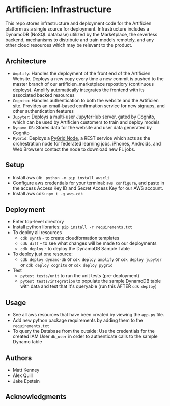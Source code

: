 # Artificien: Infrastructure
This repo stores infrastructure and deployment code for the Artificien platform as a single source for deployment. Infrastructure includes a DynamoDB (NoSQL database) utilized by the Marketplace, the severless backend, mechanisms to distribute and train models remotely, and any other cloud resources which may be relevant to the product.

## Architecture
- `Amplify`: Handles the deployment of the front end of the Artificien Website. Deploys a new copy every time a new commit is pushed to the master branch of our artificien_marketplace repostiory (continuous deploys). Amplify automatically integrates the frontend with its associated backed resources
- `Cognito`: Handles authentication to both the website and the Artificien site. Provides an email-based confirmation service for new signups, and other authentication features
- `Jupyter`: Deploys a multi-user JupyterHub server, gated by Cognito, which can be used by Artificien customers to train and deploy models
- `Dynamo DB`: Stores data for the website and user data generated by Cognito
- `PyGrid`: Deploys a [PyGrid Node](https://github.com/OpenMined/PyGrid), a REST service which acts as the orchestration node for federated learning jobs. iPhones, Androids, and Web Browsers contact the node to download new FL jobs.

## Setup
- Install aws cli: ` python -m pip install awscli`
- Configure aws credentials for your terminal: `aws configure`, and paste in the access Access Key ID and Secret Access Key for our AWS account.
- Install aws cdk: `npm i -g aws-cdk`

## Deployment

- Enter top-level directory
- Install python libraries: `pip install -r requirements.txt`
- To deploy all resources
  - `cdk synth` - to create cloudformation templates
  - `cdk diff` - to see what changes will be made to our deployments
  - `cdk deploy` - to deploy the DynamoDB Sample Table
- To deploy just one resource:
  - `cdk deploy dynamo-db` or `cdk deploy amplify` or `cdk deploy jupyter` or `cdk deploy cognito` or `cdk deploy pygrid`
- Test
  - `pytest tests/unit` to run the unit tests (pre-deployment)
  - `pytest tests/integration` to populate the sample DynamoDB table with data and test that it's queryable (run this AFTER `cdk deploy`)
  
## Usage
- See all aws resources that have been created by viewing the `app.py` file.
- Add new python package requirements by adding them to the `requirements.txt`
- To query the Database from the outside: Use the credentials for the created IAM User `db_user` in order to authenticate calls to the sample Dynamo table

## Authors
* Matt Kenney
* Alex Quill
* Jake Epstein

## Acknowledgments
